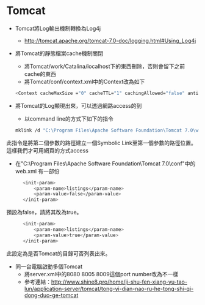 Tomcat
======
- Tomcat將Log輸出機制轉換為Log4j 
  - http://tomcat.apache.org/tomcat-7.0-doc/logging.html#Using_Log4j

- 將Tomcat的靜態檔案cache機制關閉 
  - 將Tomcat/work/Catalina/localhost下的東西刪除，否則會留下之前cache的東西
  - 將Tomcat/conf/context.xml中的Context改為如下 
  ```sh
  <Context cacheMaxSize ="0" cacheTTL="1" cachingAllowed="false" antiResourceLocking="false">
  ```
- 將Tomcat的Log顯現出來，可以透過網路access的到
  - 以command line的方式下如下的指令
  ```sh
  mklink /d "C:\Program Files\Apache Software Foundation\Tomcat 7.0\webapps\logs" "C:\Program Files\Apache Software Foundation\Tomcat 7.0\logs"
  ```
此指令是將第二個參數的路徑建立一個Symbolic Link至第一個參數的路徑位置。
這樣我們才可用網頁的方式access
  - 在"C:\Program Files\Apache Software Foundation\Tomcat 7.0\conf"中的web.xml
  有一部份
  ```sh
        <init-param>
            <param-name>listings</param-name>
            <param-value>false</param-value>
        </init-param>
  ```
  預設為false，請將其改為true。
  ```sh
        <init-param>
            <param-name>listings</param-name>
            <param-value>true</param-value>
        </init-param>
  ```
  此設定為是否Tomcat的目錄可否列表出來。
- 同一台電腦啟動多個Tomcat
  - 將server.xml中的8080 8005 8009這個port number改為不一樣
  - 參考連結：http://www.shine8.pro/home/ji-shu-fen-xiang-yu-tao-lun/application-server/tomcat/tong-yi-dian-nao-ru-he-tong-shi-qi-dong-duo-ge-tomcat

